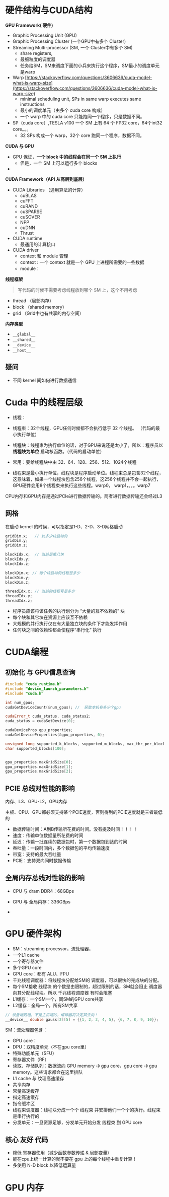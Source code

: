# 硬件结构与CUDA结构

**GPU Framework( 硬件)**

* Graphic Processing Unit (GPU)
* Graphic Processing Cluster (一个GPU中有多个 Cluster)
* Streaming Multi-processor (SM, 一个 Cluster中有多个 SM)
  * share registers, 
  * 最细粒度的调度器
  * 任务给SM，SM来调度下面的小兵来执行这个程序，SM最小的调度单元是warp
* Warp [https://stackoverflow.com/questions/3606636/cuda-model-what-is-warp-size](https://stackoverflow.com/questions/3606636/cuda-model-what-is-warp-size)
  * minimal scheduling unit, SPs in same warp executes same instructions
  * 最小的调度单元（由多个 cuda core 构成）
  * 一个 warp 中的 cuda core 只能跑同一个程序，只是数据不同。
* SP（cuda core）,TESLA v100 一个 SM 上有 64 个 FP32 core，64个int32 core。。。
  * 32 SPs 构成一个 warp，32个 core 跑同一个程序，数据不同。



**CUDA 与 GPU**

* GPU 保证，**一个 block 中的线程会在同一个 SM 上执行**
  * 但是，一个 SM 上可以运行多个 blocks
* ​



**CUDA  Framework（API 从高层到底层）**

* CUDA Libraries （通用算法的计算）
  * cuBLAS
  * cuFFT
  * cuRAND
  * cuSPARSE
  * cuSOVER
  * NPP
  * cuDNN
  * Thrust
* CUDA runtime
  * 最通用的计算接口
* CUDA driver
  * context 和 module 管理
  * context : 一个 context 就是一个 GPU 上进程所需要的一些数据
  * module：



**线程框架**

> 写代码的时候不需要考虑线程放到哪个 SM 上，这个不用考虑

* thread （局部内存）
* block （shared memory）
* grid （Grid中也有共享的内存空间）



**内存类型**

* `__global__`
* `__shared__`
* `__device__`
* `__host__`



## 疑问

* 不同 kernel 间如何进行数据通信

# Cuda 中的线程层级

* 线程：
* 线程束：32个线程，GPU任何时候都不会执行低于 32 个线程。 （代码的最小执行单位）
* 线程块：线程束为执行单位的话，对于GPU来说还是太小了，所以：程序员以**线程块为单位** 启动核函数。（代码的启动单位）
 *  常用：要给线程块中由 32、64、128、256、512、1024个线程


* 线程束是最小执行单位，线程块是程序启动单位。线程束总是包含32个线程，这意味着，如果一个线程块包含256个线程，这256个线程并不会一起执行，GPU硬件会用8个线程束来执行这些线程。warp0， warp1，。。。warp7

CPU内存和GPU内存是通过PCIe进行数据传输的。两者进行数据传输还会经过L3

## 网格

在启动 kernel 的时候，可以指定是1-D、2-D、3-D网格启动
```c
gridDim.x;   // 以多少块启动的
gridDim.y;
gridDim.z;

blockIdx.x;  // 当前是第几块
blockIdx.y;
blockIdx.z;

blockDim.x; // 每个块启动的线程是多少
blockDim.y;
blockDim.z;

threadIdx.x; // 当前的线程号是多少
threadIdx.y;
threadIdx.z;
```

* 程序员应该将该任务的执行划分为 “大量的互不依赖的” 块
* 每个块和其它块在资源上应该互不依赖
* 大规模的并行执行仅在有大量独立块的条件下才能发挥作用
* 任何块之间的依赖性都会使程序“串行化” 执行


# CUDA编程

## 初始化 与 GPU信息查询

```c++
#include "cuda_runtime.h"
#include "device_launch_parameters.h"
#include "cuda.h"

int num_gpus;
cudaGetDeviceCount(&num_gpus); //  获取本机有多少个gpu

cudaError_t cuda_status, cuda_status2;
cuda_status = cudaSetDevice(0);

cudaDeviceProp gpu_properties;
cudaGetDeviceProperties(&gpu_properties, 0);

unsigned long supported_k_blocks, supported_m_blocks, max_thr_per_block;
char supported_blocks[100];


gpu_properties.maxGridSize[0];
gpu_properties.maxGridSize[1];
gpu_properties.maxGridSize[2];
```


## PCIE 总线对性能的影响

内存、L3、GPU-L2，GPU内存

主板、CPU、GPU都必须支持某个PCIE速度，否则得到的PCIE速度就是三者最低的


* 数据传输时间：A到B传输所花费的时间。没有提及时间！！！！
* 速度：传输单位数据量所花费的时间
* 延迟：传输一批连续的数据包时，第一个数据包到达的时间
* 吞吐量：一段时间内，多个数据包的平均传输速度
* 带宽：支持的最大吞吐量
* PCIE：支持双向同时数据传输

## 全局内存总线对性能的影响


* CPU 与 dram DDR4：68GBps
* GPU 与 全局内存：336GBps

*  

# GPU 硬件架构

* SM：streaming processor，流处理器，
 * 一个L1 cache
 * 一个寄存器文件
 * 多个GPU core
* GPU core：都有 ALU、FPU
* 千兆线程调度器：将线程块分配给SM的 调度器，可以很快的完成块的分配。
 * 每个SM接收 线程块 的个数是由限制的，超过限制的话，SM就会阻止 调度器 向其分配线程块。所以 千兆线程调度器 有时会阻塞
* L1缓存：一个SM一个，同SM的GPU core共享
* L2缓存：全局一个，所有SM共享


```c++
// 设备端数组，不是主机端的，编译器将决定其去向！
__device__ double gauss[2][5] = {{1, 2, 3, 4, 5}, {6, 7, 8, 9, 10}};
```

SM：流处理器包含：
* GPU core：
* DPU：双精度单元（不在gpu core里）
* 特殊功能单元（SFU）
* 寄存器文件（RF）
* 读取、存储队列：数据流向 GPU memory -》 gpu core，gpu core -》 gpu memory。这些请求都会在这里排队
* L1 cache 与 纹理高速缓存
* 共享内存
* 常量高速缓存
* 指定高速缓存
* 指令缓冲区
* 线程束调度器：线程块分成一个个 线程束 并安排他们一个个的执行。线程束是串行执行的
* 分发单元：一旦资源足够，分发单元开始分发 线程束  到 GPU core

## 核心 友好 代码

* 降低 寄存器使用（减少函数参数传递 & 局部变量）
* 能在cpu上统一计算的就不要在 gpu 上的每个线程中重复计算！
* 多使用 N-D block 以降低运算量


# GPU 内存


